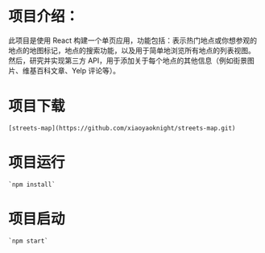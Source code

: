 # 项目介绍：
   此项目是使用 React 构建一个单页应用，功能包括：表示热门地点或你想参观的地点的地图标记，地点的搜索功能，以及用于简单地浏览所有地点的列表视图。
   然后，研究并实现第三方 API，用于添加关于每个地点的其他信息（例如街景图片、维基百科文章、Yelp 评论等）。

# 项目下载
    [streets-map](https://github.com/xiaoyaoknight/streets-map.git)

# 项目运行
    `npm install`

# 项目启动
    `npm start`


